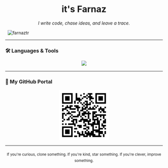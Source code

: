 <h1 align="center">it's Farnaz</h1>

<p align="center"><em>I write code, chase ideas, and leave a trace.</em></p>

<p align="center">

  <img src="https://komarev.com/ghpvc/?username=farnaztr&label=Profile%20views&color=0e75b6&style=flat" alt="farnaztr" />

</p>


---

### 🛠 Languages & Tools

<p align="center">
  <img src="https://github-readme-stats.vercel.app/api/top-langs/?username=farnaztr&layout=compact" />
</p>

---

### 🔗 My GitHub Portal

<p align="center">
  <a href="https://github.com/farnaztr">
    <img src="https://github.com/Farnaztr/farnaztr/blob/main/QR%20CODE.png" alt="QR Code to my GitHub" width="160"/>
  </a>
</p>

---

<p align="center">
  <sub>If you're curious, clone something. If you're kind, star something. If you're clever, improve something.</sub>
</p>
